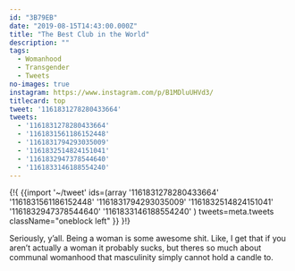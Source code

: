 ```yaml
---
id: "3B79EB"
date: "2019-08-15T14:43:00.000Z"
title: "The Best Club in the World"
description: ""
tags:
  - Womanhood
  - Transgender
  - Tweets
no-images: true
instagram: https://www.instagram.com/p/B1MDluUHVd3/
titlecard: top
tweet: '1161831278280433664'
tweets:
  - '1161831278280433664'
  - '1161831561186152448'
  - '1161831794293035009'
  - '1161832514824151041'
  - '1161832947378544640'
  - '1161833146188554240'
---
```


{!{
{{import '~/tweet' ids=(array
  '1161831278280433664'
  '1161831561186152448'
  '1161831794293035009'
  '1161832514824151041'
  '1161832947378544640'
  '1161833146188554240'
) tweets=meta.tweets className="oneblock left" }}
}!}

Seriously, y’all. Being a woman is some awesome shit. Like, I get that if you aren’t actually a woman it probably sucks, but theres so much about communal womanhood that masculinity simply cannot hold a candle to.

